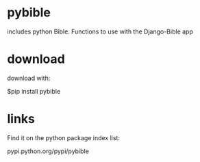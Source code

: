 # pybible
includes python Bible. Functions to use with the Django-Bible app

# download
download with:

$pip install pybible

# links
Find it on the python package index list:

pypi.python.org/pypi/pybible
